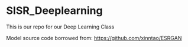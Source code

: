 # SISR_Deeplearning
This is our repo for our Deep Learning Class

Model source code borrowed from: https://github.com/xinntao/ESRGAN
